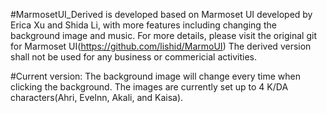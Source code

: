 #MarmosetUI_Derived is developed based on Marmoset UI developed by Erica Xu and Shida Li, with more features including changing the background image and music. For more details, please visit the original git for Marmoset UI(https://github.com/lishid/MarmoUI) The derived version shall not be used for any business or commericial activities.

#Current version: The background image will change every time when clicking the background. The images are currently set up to 4 K/DA characters(Ahri, Evelnn, Akali, and Kaisa). 

